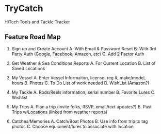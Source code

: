 # TryCatch
HiTech Tools and Tackle Tracker

Feature Road Map
---------
1. Sign up and Create Account
   A. With Email & Password Reset
   B. With 3rd Party Auth (Google, Facebook, Amazon, etc)
   C. Add 2 Factor Auth

2. Get Weather & Sea Conditions Reports
   A. For Current Location
   B. List of Saved Locations
   
3. My Vessel
   A. Enter Vessel Informaiton, license, reg #, make/model, hours
   B. Photos
   C. To Do List of work needed
   D. WishList (Amazon?)

4. My Tackle
   A. Rods/Reels information, serial number
   B. Favorite Lures
   C. Wishlist
   
5. My Trips
   A. Plan a trip (invite folks, RSVP, email/text updates?)
   B. Past Trips w/Locations (linked from weather reports)

6. Catches/Memories
   A. Catch/Boat Photos
   B. Use info from trip to tag photos
   C. Choose equipment/lures to associate with location
